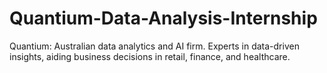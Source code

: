 # Quantium-Data-Analysis-Internship
Quantium: Australian data analytics and AI firm. Experts in data-driven insights, aiding business decisions in retail, finance, and healthcare.
